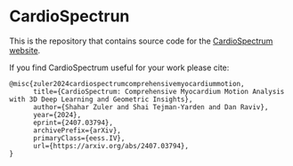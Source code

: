 # CardioSpectrun

This is the repository that contains source code for the [CardioSpectrum website](https://shaharzuler.github.io/CardioSpectrumPage/).

If you find CardioSpectrum useful for your work please cite:
```
@misc{zuler2024cardiospectrumcomprehensivemyocardiummotion,
      title={CardioSpectrum: Comprehensive Myocardium Motion Analysis with 3D Deep Learning and Geometric Insights}, 
      author={Shahar Zuler and Shai Tejman-Yarden and Dan Raviv},
      year={2024},
      eprint={2407.03794},
      archivePrefix={arXiv},
      primaryClass={eess.IV},
      url={https://arxiv.org/abs/2407.03794}, 
}
```

